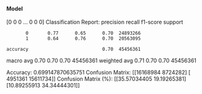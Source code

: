 #### Model
[0 0 0 ... 0 0 0]
Classification Report:
              precision    recall  f1-score   support

           0       0.77      0.65      0.70  24893266
           1       0.64      0.76      0.70  20563095

    accuracy                           0.70  45456361
   macro avg       0.70      0.70      0.70  45456361
weighted avg       0.71      0.70      0.70  45456361

Accuracy: 0.699147870635751
Confusion Matrix:
[[16168984  8724282]
 [ 4951361 15611734]]
Confusion Matrix (%):
[[35.57034405 19.19265381]
 [10.89255913 34.34444301]]
